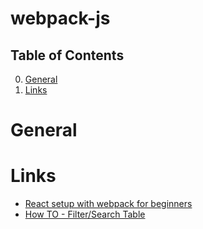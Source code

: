 # webpack-js

## Table of Contents
0. [General](#general)
1. [Links](#links)

# General

# Links

* [React setup with webpack for beginners](https://dev.to/deepanjangh/react-setup-with-webpack-for-beginners-2a8k)
* [How TO - Filter/Search Table](https://www.w3schools.com/howto/howto_js_filter_table.asp)
